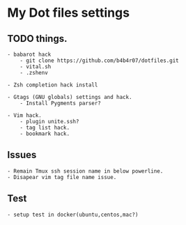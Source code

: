 # My Dot files settings

## TODO things.

    - babarot hack
        - git clone https://github.com/b4b4r07/dotfiles.git
        - vital.sh
        - .zshenv

    - Zsh completion hack install

    - Gtags (GNU globals) settings and hack.
        - Install Pygments parser?

    - Vim hack.
        - plugin unite.ssh?
        - tag list hack.
        - bookmark hack.

## Issues

    - Remain Tmux ssh session name in below powerline.
    - Disapear vim tag file name issue.

## Test

    - setup test in docker(ubuntu,centos,mac?)

